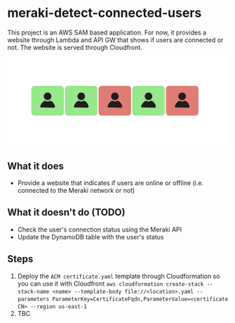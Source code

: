 
# meraki-detect-connected-users
This project is an AWS SAM based application. For now, it provides a website through Lambda and API GW that shows if users are connected or not. The website is served through Cloudfront.

![](https://github.com/FreeBeerComeHere/meraki-detect-connected-users/blob/main/sample.png?raw=true)

## What it does
- Provide a website that indicates if users are online or offline (i.e. connected to the Meraki network or not)

## What it doesn't do (TODO)
- Check the user's connection status using the Meraki API
- Update the DynamoDB table with the user's status

## Steps
1. Deploy the `ACM certificate.yaml` template through Cloudformation so you can use it with Cloudfront
```aws cloudformation create-stack --stack-name <name> --template-body file://<location>.yaml --parameters ParameterKey=CertificateFqdn,ParameterValue=<certificate CN> --region us-east-1```
2. TBC